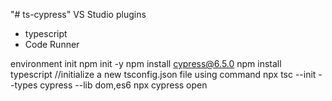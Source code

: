 "# ts-cypress" 
 VS Studio plugins 
 - typescript
 - Code Runner
 
 environment init
 npm init -y
 npm install cypress@6.5.0
 npm install typescript
//initialize a new tsconfig.json file using command
 npx tsc --init --types cypress --lib dom,es6
 npx cypress open